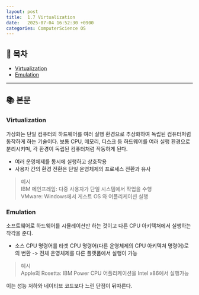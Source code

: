 ```yaml
---
layout: post
title:  1.7 Virtualization
date:   2025-07-04 16:52:30 +0900
categories: ComputerScience OS
---
```


<!--more-->

## 📂 목차
- [Virtualization](#virtualization-정의)
- [Emulation](#emulation)

---

## 📚 본문

### Virtualization

가상화는 단일 컴퓨터의 하드웨어를 여러 실행 환경으로 추상화하여 독립된 컴퓨터처럼 동작하게 하는 기술이다. 보통 CPU, 메모리, 디스크 등 하드웨어를 여러 실행 환경으로 분리시키며, 각 환경이 독립된 컴퓨터처럼 작동하게 된다.

- 여러 운영체제를 동시에 실행하고 상호작용
- 사용자 간의 환경 전환은 단일 운영체제의 프로세스 전환과 유사

> 예시  
> IBM 메인프레임: 다중 사용자가 단일 시스템에서 작업을 수행  
> VMware: Windows에서 게스트 OS 와 어플리케이션 실행

### Emulation

소프트웨어로 하드웨어를 시뮬레이션만 하는 것이고 다른 CPU 아키텍쳐에서 실행하는 착각을 준다.

- 소스 CPU 명령어를 타겟 CPU 명령어(다른 운영체제의 CPU 아키텍쳐 명령어)로의 변환 -> 전체 운영체제를 다른 플랫폼에서 실행이 가능

> 예시  
> Apple의 Rosetta: IBM Power CPU 어플리케이션을 Intel x86에서 실행가능

이는 성능 저하와 네이티브 코드보다 느린 단점이 뒤따른다.

